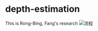 # depth-estimation
This is Rong-Bing, Fang's research
![流程](https://github.com/RBing123/depth-estimation/assets/107789113/29c6a7be-8992-4834-b316-6cee2329cb27)
